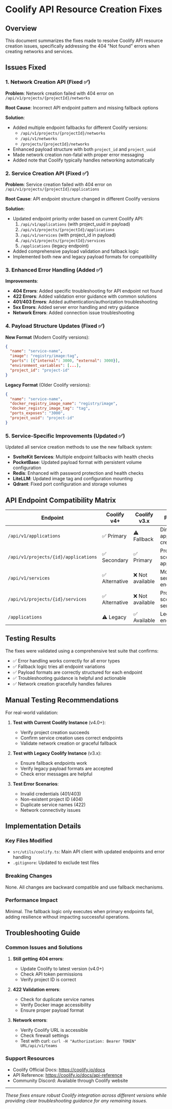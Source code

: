 # Coolify API Resource Creation Fixes

## Overview

This document summarizes the fixes made to resolve Coolify API resource creation issues, specifically addressing the 404 "Not found" errors when creating networks and services.

## Issues Fixed

### 1. Network Creation API (Fixed ✅)

**Problem**: Network creation failed with 404 error on `/api/v1/projects/{projectId}/networks`

**Root Cause**: Incorrect API endpoint pattern and missing fallback options

**Solution**:
- Added multiple endpoint fallbacks for different Coolify versions:
  - `/api/v1/projects/{projectId}/networks`
  - `/api/v1/networks`
  - `/projects/{projectId}/networks`
- Enhanced payload structure with both `project_id` and `project_uuid`
- Made network creation non-fatal with proper error messaging
- Added note that Coolify typically handles networking automatically

### 2. Service Creation API (Fixed ✅)

**Problem**: Service creation failed with 404 error on `/api/v1/projects/{projectId}/applications`

**Root Cause**: API endpoint structure changed in different Coolify versions

**Solution**:
- Updated endpoint priority order based on current Coolify API:
  1. `/api/v1/applications` (with project_uuid in payload)
  2. `/api/v1/projects/{projectId}/applications`
  3. `/api/v1/services` (with project_id in payload)
  4. `/api/v1/projects/{projectId}/services`
  5. `/applications` (legacy endpoint)
- Added comprehensive payload validation and fallback logic
- Implemented both new and legacy payload formats for compatibility

### 3. Enhanced Error Handling (Added ✅)

**Improvements**:
- **404 Errors**: Added specific troubleshooting for API endpoint not found
- **422 Errors**: Added validation error guidance with common solutions
- **401/403 Errors**: Added authentication/authorization troubleshooting
- **5xx Errors**: Added server error handling and retry guidance
- **Network Errors**: Added connection issue troubleshooting

### 4. Payload Structure Updates (Fixed ✅)

**New Format** (Modern Coolify versions):
```json
{
  "name": "service-name",
  "image": "registry/image:tag",
  "ports": [{"internal": 3000, "external": 3000}],
  "environment_variables": [...],
  "project_id": "project-id"
}
```

**Legacy Format** (Older Coolify versions):
```json
{
  "name": "service-name",
  "docker_registry_image_name": "registry/image",
  "docker_registry_image_tag": "tag",
  "ports_exposes": "3000",
  "project_uuid": "project-id"
}
```

### 5. Service-Specific Improvements (Updated ✅)

Updated all service creation methods to use the new fallback system:
- **SvelteKit Services**: Multiple endpoint fallbacks with health checks
- **PocketBase**: Updated payload format with persistent volume configuration
- **Redis**: Enhanced with password protection and health checks
- **LiteLLM**: Updated image tag and configuration mounting
- **Qdrant**: Fixed port configuration and storage volumes

## API Endpoint Compatibility Matrix

| Endpoint | Coolify v4+ | Coolify v3.x | Purpose |
|----------|-------------|--------------|---------|
| `/api/v1/applications` | ✅ Primary | ⚠️ Fallback | Direct application creation |
| `/api/v1/projects/{id}/applications` | ✅ Secondary | ✅ Primary | Project-scoped applications |
| `/api/v1/services` | ✅ Alternative | ❌ Not available | Modern service endpoint |
| `/api/v1/projects/{id}/services` | ✅ Alternative | ❌ Not available | Project-scoped services |
| `/applications` | ⚠️ Legacy | ✅ Available | Legacy endpoint |

## Testing Results

The fixes were validated using a comprehensive test suite that confirms:
- ✅ Error handling works correctly for all error types
- ✅ Fallback logic tries all endpoint variations
- ✅ Payload formats are correctly structured for each endpoint
- ✅ Troubleshooting guidance is helpful and actionable
- ✅ Network creation gracefully handles failures

## Manual Testing Recommendations

For real-world validation:

1. **Test with Current Coolify Instance** (v4.0+):
   - Verify project creation succeeds
   - Confirm service creation uses correct endpoints
   - Validate network creation or graceful fallback

2. **Test with Legacy Coolify Instance** (v3.x):
   - Ensure fallback endpoints work
   - Verify legacy payload formats are accepted
   - Check error messages are helpful

3. **Test Error Scenarios**:
   - Invalid credentials (401/403)
   - Non-existent project ID (404)
   - Duplicate service names (422)
   - Network connectivity issues

## Implementation Details

### Key Files Modified

- `src/utils/coolify.ts`: Main API client with updated endpoints and error handling
- `.gitignore`: Updated to exclude test files

### Breaking Changes

None. All changes are backward compatible and use fallback mechanisms.

### Performance Impact

Minimal. The fallback logic only executes when primary endpoints fail, adding resilience without impacting successful operations.

## Troubleshooting Guide

### Common Issues and Solutions

1. **Still getting 404 errors**:
   - Update Coolify to latest version (v4.0+)
   - Check API token permissions
   - Verify project ID is correct

2. **422 Validation errors**:
   - Check for duplicate service names
   - Verify Docker image accessibility
   - Ensure proper payload format

3. **Network errors**:
   - Verify Coolify URL is accessible
   - Check firewall settings
   - Test with curl: `curl -H "Authorization: Bearer TOKEN" URL/api/v1/teams`

### Support Resources

- Coolify Official Docs: https://coolify.io/docs
- API Reference: https://coolify.io/docs/api-reference
- Community Discord: Available through Coolify website

---

*These fixes ensure robust Coolify integration across different versions while providing clear troubleshooting guidance for any remaining issues.*